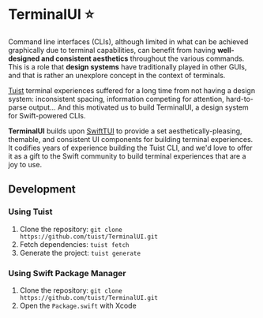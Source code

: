 # TerminalUI ⭐️

Command line interfaces (CLIs),
although limited in what can be achieved graphically due to terminal capabilities,
can benefit from having **well-designed and consistent aesthetics** throughout the various commands.
This is a role that **design systems** have traditionally played in other GUIs,
and that is rather an unexplore concept in the context of terminals.

[Tuist](https://tuist.io) terminal experiences suffered for a long time from not having a design system: inconsistent spacing, information competing for attention, hard-to-parse output... And this motivated us to build TerminalUI, a design system for Swift-powered CLIs.

**TerminalUI** builds upon [SwiftTUI](https://github.com/rensbreur/SwiftTUI) to provide a set aesthetically-pleasing, themable, and consistent UI components for building terminal experiences. It codifies years of experience building the Tuist CLI, and we'd love to offer it as a gift to the Swift community to build terminal experiences that are a joy to use.

## Development

### Using Tuist

1. Clone the repository: `git clone https://github.com/tuist/TerminalUI.git`
2. Fetch dependencies: `tuist fetch`
3. Generate the project: `tuist generate`


### Using Swift Package Manager

1. Clone the repository: `git clone https://github.com/tuist/TerminalUI.git`
2. Open the `Package.swift` with Xcode